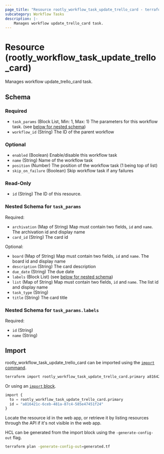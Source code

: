 ```yaml
---
page_title: "Resource rootly_workflow_task_update_trello_card - terraform-provider-rootly"
subcategory: Workflow Tasks
description: |-
    Manages workflow update_trello_card task.
---
```


# Resource (rootly_workflow_task_update_trello_card)

Manages workflow update_trello_card task.



<!-- schema generated by tfplugindocs -->
## Schema

### Required

- `task_params` (Block List, Min: 1, Max: 1) The parameters for this workflow task. (see [below for nested schema](#nestedblock--task_params))
- `workflow_id` (String) The ID of the parent workflow

### Optional

- `enabled` (Boolean) Enable/disable this workflow task
- `name` (String) Name of the workflow task
- `position` (Number) The position of the workflow task (1 being top of list)
- `skip_on_failure` (Boolean) Skip workflow task if any failures

### Read-Only

- `id` (String) The ID of this resource.

<a id="nestedblock--task_params"></a>
### Nested Schema for `task_params`

Required:

- `archivation` (Map of String) Map must contain two fields, `id` and `name`. The archivation id and display name
- `card_id` (String) The card id

Optional:

- `board` (Map of String) Map must contain two fields, `id` and `name`. The board id and display name
- `description` (String) The card description
- `due_date` (String) The due date
- `labels` (Block List) (see [below for nested schema](#nestedblock--task_params--labels))
- `list` (Map of String) Map must contain two fields, `id` and `name`. The list id and display name
- `task_type` (String)
- `title` (String) The card title

<a id="nestedblock--task_params--labels"></a>
### Nested Schema for `task_params.labels`

Required:

- `id` (String)
- `name` (String)

## Import

rootly_workflow_task_update_trello_card can be imported using the [`import` command](https://developer.hashicorp.com/terraform/cli/commands/import).

```sh
terraform import rootly_workflow_task_update_trello_card.primary a816421c-6ceb-481a-87c4-585e47451f24
```

Or using an [`import` block](https://developer.hashicorp.com/terraform/language/import).

```terraform
import {
  to = rootly_workflow_task_update_trello_card.primary
  id = "a816421c-6ceb-481a-87c4-585e47451f24"
}
```

Locate the resource id in the web app, or retrieve it by listing resources through the API if it's not visible in the web app.

HCL can be generated from the import block using the `-generate-config-out` flag.

```sh
terraform plan -generate-config-out=generated.tf
```
